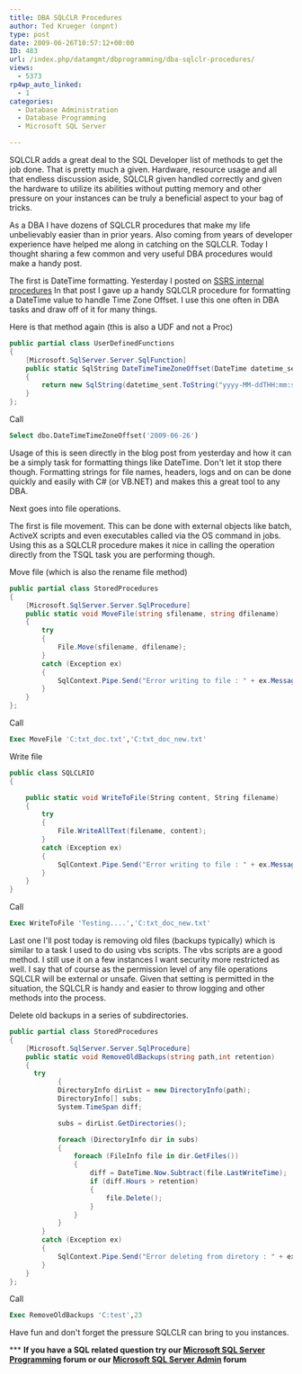 ```yaml
---
title: DBA SQLCLR Procedures
author: Ted Krueger (onpnt)
type: post
date: 2009-06-26T10:57:12+00:00
ID: 483
url: /index.php/datamgmt/dbprogramming/dba-sqlclr-procedures/
views:
  - 5373
rp4wp_auto_linked:
  - 1
categories:
  - Database Administration
  - Database Programming
  - Microsoft SQL Server

---
```

SQLCLR adds a great deal to the SQL Developer list of methods to get the job done. That is pretty much a given. Hardware, resource usage and all that endless discussion aside, SQLCLR given handled correctly and given the hardware to utilize its abilities without putting memory and other pressure on your instances can be truly a beneficial aspect to your bag of tricks.

As a DBA I have dozens of SQLCLR procedures that make my life unbelievably easier than in prior years. Also coming from years of developer experience have helped me along in catching on the SQLCLR. Today I thought sharing a few common and very useful DBA procedures would make a handy post.

The first is DateTime formatting. Yesterday I posted on [SSRS internal procedures][1] In that post I gave up a handy SQLCLR procedure for formatting a DateTime value to handle Time Zone Offset. I use this one often in DBA tasks and draw off of it for many things.

Here is that method again (this is also a UDF and not a Proc)

```csharp
public partial class UserDefinedFunctions
{
    [Microsoft.SqlServer.Server.SqlFunction]
    public static SqlString DateTimeTimeZoneOffset(DateTime datetime_sent)
    {
        return new SqlString(datetime_sent.ToString("yyyy-MM-ddTHH:mm:ss.fffzzzz"));
    }
};
```
Call

```sql
Select dbo.DateTimeTimeZoneOffset('2009-06-26')
```
Usage of this is seen directly in the blog post from yesterday and how it can be a simply task for formatting things like DateTime. Don't let it stop there though. Formatting strings for file names, headers, logs and on can be done quickly and easily with C# (or VB.NET) and makes this a great tool to any DBA.

Next goes into file operations.

The first is file movement. This can be done with external objects like batch, ActiveX scripts and even executables called via the OS command in jobs. Using this as a SQLCLR procedure makes it nice in calling the operation directly from the TSQL task you are performing though.

Move file (which is also the rename file method)

```csharp
public partial class StoredProcedures
{
    [Microsoft.SqlServer.Server.SqlProcedure]
    public static void MoveFile(string sfilename, string dfilename)
    {
        try
        {
            File.Move(sfilename, dfilename);
        }
        catch (Exception ex)
        {
            SqlContext.Pipe.Send("Error writing to file : " + ex.Message);
        }
    }
};
```
Call

```sql
Exec MoveFile 'C:txt_doc.txt','C:txt_doc_new.txt'
```

Write file

```csharp
public class SQLCLRIO
{

    public static void WriteToFile(String content, String filename)
    {
        try
        {
            File.WriteAllText(filename, content);
        }
        catch (Exception ex)
        {
            SqlContext.Pipe.Send("Error writing to file : " + ex.Message);
        }
    }
}
```
Call

```sql
Exec WriteToFile 'Testing....','C:txt_doc_new.txt'
```

Last one I'll post today is removing old files (backups typically) which is similar to a task I used to do using vbs scripts. The vbs scripts are a good method. I still use it on a few instances I want security more restricted as well. I say that of course as the permission level of any file operations SQLCLR will be external or unsafe. Given that setting is permitted in the situation, the SQLCLR is handy and easier to throw logging and other methods into the process.

Delete old backups in a series of subdirectories. 

```csharp
public partial class StoredProcedures
{
    [Microsoft.SqlServer.Server.SqlProcedure]
    public static void RemoveOldBackups(string path,int retention)
    {
      try
            {
            DirectoryInfo dirList = new DirectoryInfo(path);
            DirectoryInfo[] subs;
            System.TimeSpan diff;

            subs = dirList.GetDirectories();

            foreach (DirectoryInfo dir in subs)
            {
                foreach (FileInfo file in dir.GetFiles())
                {
                    diff = DateTime.Now.Subtract(file.LastWriteTime);
                    if (diff.Hours > retention)
                    {
                        file.Delete();
                    }
                }
            }
        }
        catch (Exception ex)
        {
            SqlContext.Pipe.Send("Error deleting from diretory : " + ex.Message);
        }
    }
};
```
Call

```sql
Exec RemoveOldBackups 'C:test',23
```

Have fun and don't forget the pressure SQLCLR can bring to you instances.



\*** **If you have a SQL related question try our [Microsoft SQL Server Programming][2] forum or our [Microsoft SQL Server Admin][3] forum**<ins></ins>

 [1]: /index.php/DataMgmt/DataDesign/not-a-fan-of-the-report-manager-in-ssrs-
 [2]: http://forum.ltd.local/viewforum.php?f=17
 [3]: http://forum.ltd.local/viewforum.php?f=22